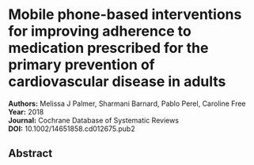 # Mobile phone-based interventions for improving adherence to medication prescribed for the primary prevention of cardiovascular disease in adults

**Authors:** Melissa J Palmer, Sharmani Barnard, Pablo Perel, Caroline Free  
**Year:** 2018  
**Journal:** Cochrane Database of Systematic Reviews  
**DOI:** 10.1002/14651858.cd012675.pub2  

## Abstract


